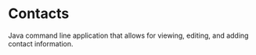 # Contacts
Java command line application that allows for viewing, editing, and adding contact information.
